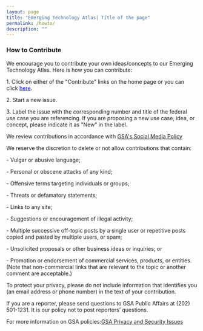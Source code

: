 ```yaml
---
layout: page
title: "Emerging Technology Atlas| Title of the page"
permalink: /howto/
description: ""
---
```


### How to Contribute

<p>We encourage you to contribute your own ideas/concepts to our Emerging Technology Atlas. Here is how you can contribute:</p>

<p> 1. Click on either of the "Contribute" links on the home page or you can click <a href="https://github.com/{{ site.org_name }}/{{ site.repo_name }}/issues/" style="color: blue;" class="button">here</a>.</p>
<p> 2. Start a new issue.</p>
<p> 3. Label the issue with the corresponding number and title of the federal use case you are referencing. If you are proposing a new use case, idea, or concept, please indicate it as "New" in the label.</p>

<p>  
</p>

<p>  
</p>

<p> We review contributions in accordance with <a href="https://app_gsagov_prod_rdcgwaajp7wr.s3.amazonaws.com/socialmediapolicy.pdf">GSA's Social Media Policy</a></p>

<p> We reserve the discretion to delete or not allow contributions that contain:</p>

<p>- Vulgar or abusive language;</p>
<p>- Personal or obscene attacks of any kind;</p>
<p>- Offensive terms targeting individuals or groups;</p>
<p>- Threats or defamatory statements;</p>
<p>- Links to any site;</p>
<p>- Suggestions or encouragement of illegal activity;</p>
<p>- Multiple successive off-topic posts by a single user or repetitive posts copied and pasted by multiple users, or spam;</p>
<p>- Unsolicited proposals or other business ideas or inquiries; or</p>
<p>- Promotion or endorsement of commercial services, products, or entities. (Note that non-commercial links that are relevant to the topic or another comment are acceptable.)</p>

<p>To protect your privacy, please do not include information that identifies you (an email address or phone number) in the text of your contribution.</p>

<p>If you are a reporter, please send questions to GSA Public Affairs at (202) 501-1231. It is our policy not to post reporters’ questions.</p>

<p>For more information on GSA policies:<a href="/node/85923">GSA Privacy and Security Issues</a></p>



